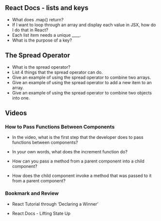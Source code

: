 
## React Docs - lists and keys

* What does .map() return?
* If I want to loop through an array and display each value in JSX, how do I do that in React?
* Each list item needs a unique ____.
* What is the purpose of a key?


## The Spread Operator

* What is the spread operator?
* List 4 things that the spread operator can do.
* Give an example of using the spread operator to combine two arrays.
* Give an example of using the spread operator to add a new item to an array.
* Give an example of using the spread operator to combine two objects into one.

## Videos

### How to Pass Functions Between Components

* In the video, what is the first step that the developer does to pass functions between components?

* In your own words, what does the increment function do?

* How can you pass a method from a parent component into a child component?

* How does the child component invoke a method that was passed to it from a parent component?


### Bookmark and Review

* React Tutorial through ‘Declaring a Winner’

* React Docs - Lifting State Up